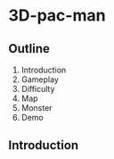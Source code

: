 # 3D-pac-man

## Outline
1. Introduction
2. Gameplay
3. Difficulty
4. Map
5. Monster
6. Demo

## Introduction
